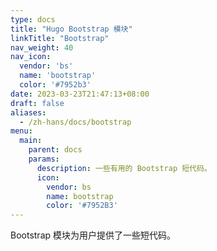```yaml
---
type: docs
title: "Hugo Bootstrap 模块"
linkTitle: "Bootstrap"
nav_weight: 40
nav_icon:
  vendor: 'bs'
  name: 'bootstrap'
  color: '#7952b3'
date: 2023-03-23T21:47:13+08:00
draft: false
aliases:
  - /zh-hans/docs/bootstrap
menu:
  main:
    parent: docs
    params:
      description: 一些有用的 Bootstrap 短代码。
      icon:
        vendor: bs
        name: bootstrap
        color: '#7952B3'
---
```


Bootstrap 模块为用户提供了一些短代码。
